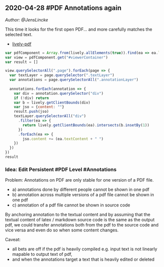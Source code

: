 ## 2020-04-28 #PDF Annotations again
*Author: @JensLincke*


This time it looks for the first open PDF... and more carefully matches the selected text. 

- [lively-pdf](edit://src/components/widgets/lively-pdf.js)

```javascript
var pdfComponent = Array.from(lively.allElements(true)).find(ea => ea.localName == "lively-pdf")
var view = pdfComponent.get("#viewerContainer")
var result = []

view.querySelectorAll(".page").forEach(page => {
  var textLayer = page.querySelector(".textLayer")
  var annotations = page.querySelectorAll(".annotationLayer")
  
  annotations.forEach(annotation => {
    var div = annotation.querySelector("div")
    if (!div) return
    var b = lively.getClientBounds(div)
    var jso = {content: ""}
    result.push(jso)
    textLayer.querySelectorAll("div")
      .filter(ea => {
        return lively.getClientBounds(ea).intersects(b.insetBy(1))
      })
      .forEach(ea => {
        jso.content += (ea.textContent + " ")
    })    
  })  
})
result
```

### Idea: Edit Persistent #PDF Level #Annotations

Problem: Annotations on PDF are only stable for one version of a PDF file.

- a) annotations done by different people cannot be shown in one pdf
- b) annotation across multiple versions of a pdf file cannot be shown in one pdf
- c) annotation of a pdf file cannot be shown in source code

By anchoring annotation to the textual content and by assuming that the textual content of latex / markdown source code is the same as the output pdf, we could transfer annotations both from the pdf to the source code and vice versa and even do so when some content changes. 

Caveat: 
- all bets are off if the pdf is heavily compiled e.g. input text is not linearly mapable to output text of pdf,
- and when the annotations target a text that is heavily edited or deleted




